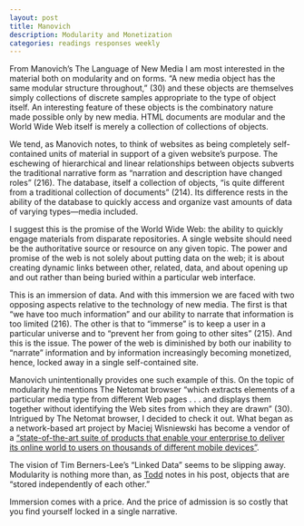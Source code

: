 ```yaml
---
layout: post
title: Manovich
description: Modularity and Monetization
categories: readings responses weekly
---
```


From Manovich’s The Language of New Media I am most interested in the material both on modularity and on forms.  “A new media object has the same modular structure throughout,” (30) and these objects are themselves simply collections of discrete samples appropriate to the type of object itself.  An interesting feature of these objects is the combinatory nature made possible only by new media.  HTML documents are modular and the World Wide Web itself is merely a collection of collections of objects.  

We tend, as Manovich notes, to think of websites as being completely self-contained units of material in support of a given website’s purpose.  The eschewing of hierarchical and linear relationships between objects subverts the traditional narrative form as “narration and description have changed roles” (216).  The database, itself a collection of objects, “is quite different from a traditional collection of documents” (214).  Its difference rests in the ability of the database to quickly access and organize vast amounts of data of varying types—media included.

I suggest this is the promise of the World Wide Web: the ability to quickly engage materials from disparate repositories.  A single website should need be the authoritative source or resource on any given topic.  The power and promise of the web is not solely about putting data on the web; it is about creating dynamic links between other, related, data, and about opening up and out rather than being buried within a particular web interface.

This is an immersion of data.  And with this immersion we are faced with two opposing aspects relative to the technology of new media.  The first is that “we have too much information” and our ability to narrate that information is too limited (216).  The other is that to “immerse” is to keep a user in a particular universe and to “prevent her from going to other sites” (215).  And this is the issue.  The power of the web is diminished by both our inability to “narrate” information and by information increasingly becoming monetized, hence, locked away in a single self-contained site.

Manovich unintentionally provides one such example of this.  On the topic of modularity he mentions The Netomat browser “which extracts elements of a particular media type from different Web pages . . . and displays them together without identifying the Web sites from which they are drawn” (30).  Intrigued by The Netomat browser, I decided to check it out.  What began as a network-based art project by Maciej Wisniewski has become a vendor of a [“state-of-the-art suite of products that enable your enterprise to deliver its online world to users on thousands of different mobile devices”](https://www.netomat.net/).

The vision of Tim Berners-Lee’s “Linked Data” seems to be slipping away.  Modularity is nothing more than, as [Todd]( http://tbreijak.github.io/blog/2016-02-17/Manovich-and-Haraway.html) notes in his post, objects that are “stored independently of each other.”  

Immersion comes with a price.  And the price of admission is so costly that you find yourself locked in a single narrative.
